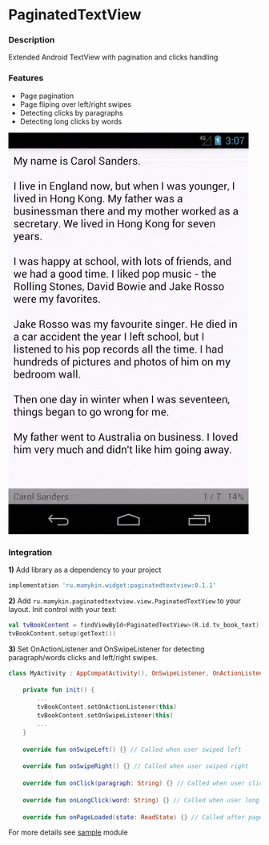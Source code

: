 # PaginatedTextView

### [](https://github.com/mamykin-av/PaginatedTextView/#description)Description

Extended Android TextView with pagination and clicks handling

### [](https://github.com/mamykin-av/PaginatedTextView#features)Features

- Page pagination
- Page fliping over left/right swipes
- Detecting clicks by paragraphs
- Detecting long clicks by words

![](screens/preview.gif)

### [](https://github.com/mamykin-av/PaginatedTextView#integration)Integration

**1)**  Add library as a dependency to your project

```gradle
implementation 'ru.mamykin.widget:paginatedtextview:0.1.1'
```

**2)**  Add `ru.mamykin.paginatedtextview.view.PaginatedTextView` to your layout. Init control with your text:

```kotlin
val tvBookContent = findViewById<PaginatedTextView>(R.id.tv_book_text)
tvBookContent.setup(getText())
```

**3)**  Set OnActionListener and OnSwipeListener for detecting paragraph/words clicks and left/right swipes.

```kotlin
class MyActivity : AppCompatActivity(), OnSwipeListener, OnActionListener {

    private fun init() {
        ...
        tvBookContent.setOnActionListener(this)
        tvBookContent.setOnSwipeListener(this)
        ...
    }

    override fun onSwipeLeft() {} // Called when user swiped left

    override fun onSwipeRight() {} // Called when user swiped right

    override fun onClick(paragraph: String) {} // Called when user clicked by a paragraph

    override fun onLongClick(word: String) {} // Called when user long clicked by a word

    override fun onPageLoaded(state: ReadState) {} // Called after page loading
```

For more details see [sample](https://github.com/mamykin-av/PaginatedTextView/tree/master/sample) module
